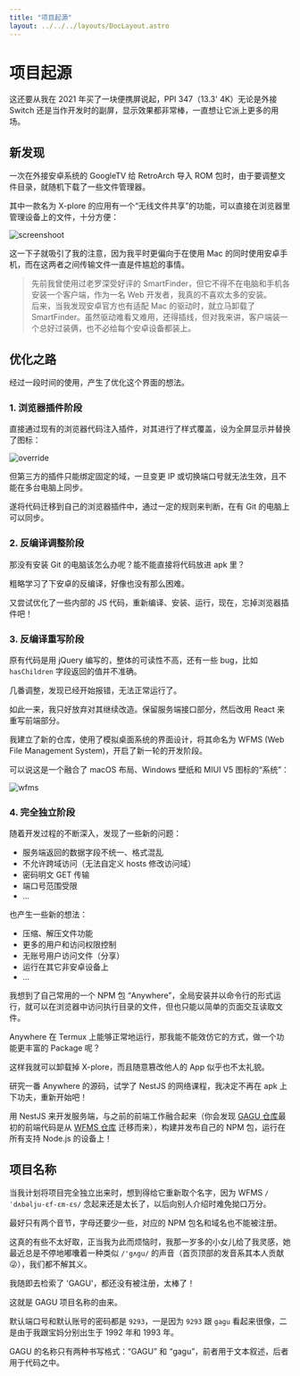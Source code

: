 ```yaml
---
title: "项目起源"
layout: ../../../layouts/DocLayout.astro
---
```


# 项目起源

这还要从我在 2021 年买了一块便携屏说起，PPI 347（13.3' 4K）无论是外接 Switch 还是当作开发时的副屏，显示效果都非常棒，一直想让它派上更多的用场。

## 新发现

一次在外接安卓系统的 GoogleTV 给 RetroArch 导入 ROM 包时，由于要调整文件目录，就随机下载了一些文件管理器。

其中一款名为 X-plore 的应用有一个“无线文件共享”的功能，可以直接在浏览器里管理设备上的文件，十分方便：

![screenshoot](/assets/x-plore-screenshoot.png)

这一下子就吸引了我的注意，因为我平时更偏向于在使用 Mac 的同时使用安卓手机，而在这两者之间传输文件一直是件尴尬的事情。

> 先前我曾使用过老罗深受好评的 SmartFinder，但它不得不在电脑和手机各安装一个客户端，作为一名 Web 开发者，我真的不喜欢太多的安装。<br>
> 后来，当我发现安卓官方也有适配 Mac 的驱动时，就立马卸载了 SmartFinder。虽然驱动难看又难用，还得插线，但对我来讲，客户端装一个总好过装俩，也不必给每个安卓设备都装上。

## 优化之路

经过一段时间的使用，产生了优化这个界面的想法。

### 1. 浏览器插件阶段

直接通过现有的浏览器代码注入插件，对其进行了样式覆盖，设为全屏显示并替换了图标：

![override](/assets/x-plore-style-override.png)

但第三方的插件只能绑定固定的域，一旦变更 IP 或切换端口号就无法生效，且不能在多台电脑上同步。

遂将代码迁移到自己的浏览器插件中，通过一定的规则来判断，在有 Git 的电脑上可以同步。

### 2. 反编译调整阶段

那没有安装 Git 的电脑该怎么办呢？能不能直接将代码放进 apk 里？

粗略学习了下安卓的反编译，好像也没有那么困难。

又尝试优化了一些内部的 JS 代码，重新编译、安装、运行，现在，忘掉浏览器插件吧！

### 3. 反编译重写阶段

原有代码是用 jQuery 编写的，整体的可读性不高，还有一些 bug，比如 `hasChildren` 字段返回的值并不准确。

几番调整，发现已经开始报错，无法正常运行了。

如此一来，我只好放弃对其继续改造。保留服务端接口部分，然后改用 React 来重写前端部分。

我建立了新的仓库，使用了模拟桌面系统的界面设计，将其命名为 WFMS (Web File Management System)，开启了新一轮的开发阶段。

可以说这是一个融合了 macOS 布局、Windows 壁纸和 MIUI V5 图标的“系统”：

![wfms](/assets/x-plore-wfms.jpg)

### 4. 完全独立阶段

随着开发过程的不断深入，发现了一些新的问题：

- 服务端返回的数据字段不统一、格式混乱
- 不允许跨域访问（无法自定义 hosts 修改访问域）
- 密码明文 GET 传输
- 端口号范围受限
- ...

也产生一些新的想法：

- 压缩、解压文件功能
- 更多的用户和访问权限控制
- 无账号用户访问文件（分享）
- 运行在其它非安卓设备上
- ...

我想到了自己常用的一个 NPM 包 “Anywhere”，全局安装并以命令行的形式运行，就可以在浏览器中访问执行目录的文件，但也只能以简单的页面交互读取文件。

Anywhere 在 Termux 上能够正常地运行，那我能不能效仿它的方式，做一个功能更丰富的 Package 呢？

这样我就可以卸载掉 X-plore，而且随意篡改他人的 App 似乎也不太礼貌。

研究一番 Anywhere 的源码，试学了 NestJS 的网络课程，我决定不再在 apk 上下功夫，重新开始吧！

用 NestJS 来开发服务端，与之前的前端工作融合起来（你会发现 [GAGU 仓库](https://github.com/Chisw/gagu)最初的前端代码是从 [WFMS 仓库](https://github.com/chisw-archived/x-plore-wfms) 迁移而来），构建并发布自己的 NPM 包，运行在所有支持 Node.js 的设备上！

## 项目名称

当我计划将项目完全独立出来时，想到得给它重新取个名字，因为 WFMS `/ˈdʌbəlju-ɛf-ɛm-ɛs/` 念起来还是太长了，以后向别人介绍时难免拗口万分。

最好只有两个音节，字母还要少一些，对应的 NPM 包名和域名也不能被注册。

这真的有些不太好取，正当我为此而烦恼时，我那一岁多的小女儿给了我灵感，她最近总是不停地嘟囔着一种类似 `/'gʌgu/` 的声音（首页顶部的发音系其本人贡献😜），我们都不解其义。

我随即去检索了 'GAGU'，都还没有被注册，太棒了！

这就是 GAGU 项目名称的由来。

默认端口号和默认账号的密码都是 `9293`，一是因为 `9293` 跟 `gagu` 看起来很像，二是由于我跟宝妈分别出生于 1992 年和 1993 年。

<div class="apply-tip">
GAGU 的名称只有两种书写格式：“GAGU” 和 “gagu”，前者用于文本叙述，后者用于代码之中。
</div>
